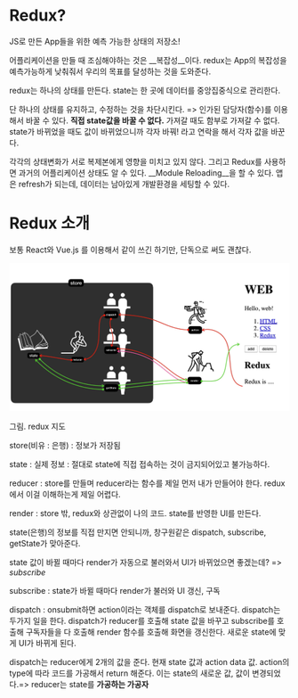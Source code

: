 # Redux?

JS로 만든 App들을 위한 예측 가능한 상태의 저장소!

어플리케이션을 만들 때 조심해야하는 것은 __복잡성__이다. redux는 App의 복잡성을 예측가능하게 낮춰줘서 우리의 목표를 달성하는 것을 도와준다.

redux는 하나의 상태를 만든다. state는 한 곳에 데이터를 중앙집중식으로 관리한다.

단 하나의 상태를 유지하고, 수정하는 것을 차단시킨다. => 인가된 담당자(함수)를 이용해서 바꿀 수 있다. __직접 state값을 바꿀 수 없다.__ 가져갈 때도 함부로 가져갈 수 없다. state가 바뀌었을 때도 값이 바뀌었으니까 각자 바꿔! 라고 연락을 해서 각자 값을 바꾼다.

각각의 상태변화가 서로 복제본에게 영향을 미치고 있지 않다. 그리고 Redux를 사용하면 과거의 어플리케이션 상태도 알 수 있다. __Module Reloading__을 할 수 있다. 앱은 refresh가 되는데, 데이터는 남아있게 개발환경을 세팅할 수 있다.





# Redux 소개

보통 React와 Vue.js 를 이용해서 같이 쓰긴 하기만, 단독으로 써도 괜찮다.

![Redux 지도](00_what_is_redux.assets/image-20220701141644788.png)

그림. redux 지도



store(비유 : 은행) : 정보가 저장됨

state : 실제 정보 : 절대로 state에 직접 접속하는 것이 금지되어있고 불가능하다. 

reducer : store를 만들며 reducer라는 함수를 제일 먼저 내가 만들어야 한다. redux에서 이걸 이해하는게 제일 어렵다.

render : store 밖, redux와 상관없이 나의 코드. state를 반영한 UI를 만든다. 

state(은행)의 정보를 직접 만지면 안되니까, 창구원같은 dispatch, subscribe, getState가 맞아준다.



state 값이 바뀔 때마다 render가 자동으로 불러와서 UI가 바뀌었으면 좋겠는데? => _subscribe_

subscribe : state가 바뀔 때마다 render가 불러와 UI 갱신, 구독

dispatch : onsubmit하면 action이라는 객체를 dispatch로 보내준다. dispatch는 두가지 일을 한다. dispatch가 reducer를 호출해 state 값을 바꾸고 subscribe를 호출해 구독자들을 다 호출해 render 함수를 호출해 화면을 갱신한다. 새로운 state에 맞게 UI가 바뀌게 된다.

dispatch는 reducer에게 2개의 값을 준다. 현재 state 값과 action data 값. action의 type에 따라 코드를 가공해서 return 해준다. 이는 state의 새로운 값, 값이 변경되었다.=> reducer는 state를 __가공하는 가공자__